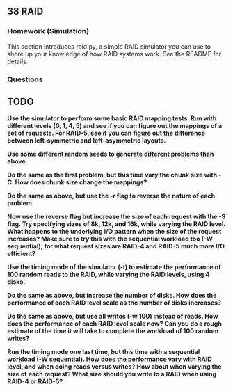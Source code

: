 ## 38 RAID

### Homework (Simulation)

This section introduces raid.py, a simple RAID simulator you can use to shore up your knowledge of how RAID systems work. See the README for details.

### Questions

## TODO

**Use the simulator to perform some basic RAID mapping tests. Run with different levels (0, 1, 4, 5) and see if you can figure out the mappings of a set of requests. For RAID-5, see if you can figure out the difference between left-symmetric and left-asymmetric layouts.**

**Use some different random seeds to generate different problems than above.**

**Do the same as the first problem, but this time vary the chunk size with -C. How does chunk size change the mappings?**

**Do the same as above, but use the -r flag to reverse the nature of each problem.**

**Now use the reverse flag but increase the size of each request with the -S flag. Try specifying sizes of 8k, 12k, and 16k, while varying the RAID level. What happens to the underlying I/O pattern when the size of the request increases? Make sure to try this with the sequential workload too (-W sequential); for what request sizes are RAID-4 and RAID-5 much more I/O efficient?**

**Use the timing mode of the simulator (-t) to estimate the performance of 100 random reads to the RAID, while varying the RAID levels, using 4 disks.**

**Do the same as above, but increase the number of disks. How does the performance of each RAID level scale as the number of disks increases?**

**Do the same as above, but use all writes (-w 100) instead of reads. How does the performance of each RAID level scale now? Can you do a rough estimate of the time it will take to complete the workload of 100 random writes?**

**Run the timing mode one last time, but this time with a sequential workload (-W sequential). How does the performance vary with RAID level, and when doing reads versus writes? How about when varying the size of each request? What size should you write to a RAID when using RAID-4 or RAID-5?**
